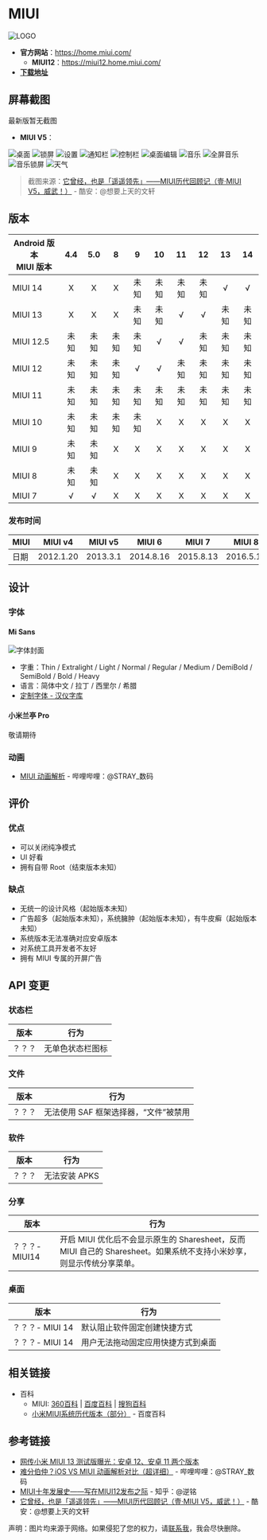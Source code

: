 # MIUI

<img class="banner-cover" src="./images/logo/miui_cover.webp" alt="LOGO"/>

- **官方网站**：<https://home.miui.com/>
  - **MIUI12**：<https://miui12.home.miui.com/>
- **[下载地址](/fast/download/miui.md)**

## 屏幕截图

最新版暂无截图

- **MIUI V5**：

<div class="screenshotList">
<img src="./images/screenshots/miui/v5/home.webp" alt="桌面" title="桌面" loading="lazy" />
<img src="./images/screenshots/miui/v5/lock.webp" alt="锁屏" title="锁屏" loading="lazy" />
<img src="./images/screenshots/miui/v5/settings.webp" alt="设置" title="设置" loading="lazy" />
<img src="./images/screenshots/miui/v5/notification.webp" alt="通知栏" title="通知栏" loading="lazy" />
<img src="./images/screenshots/miui/v5/control.webp" alt="控制栏" title="控制栏" loading="lazy" />
<img src="./images/screenshots/miui/v5/home_edit.webp" alt="桌面编辑" title="桌面编辑" loading="lazy" />
<img src="./images/screenshots/miui/v5/music.webp" alt="音乐" title="音乐" loading="lazy" />
<img src="./images/screenshots/miui/v5/music_fullscreen.webp" alt="全屏音乐" title="全屏音乐" loading="lazy" />
<img src="./images/screenshots/miui/v5/lock_music.webp" alt="音乐锁屏" title="音乐锁屏" loading="lazy" />
<img src="./images/screenshots/miui/v5/weather.webp" alt="天气" title="天气" loading="lazy" />
</div>

> 截图来源：[它曾经，也是「遥遥领先」——MIUI历代回顾记（壹·MIUI V5，威武！）][MIUIV5] - 酷安：@想要上天的文轩

## 版本

| Android 版本<br>MIUI 版本 |  4.4  |  5.0  |   8   |   9   |  10   |  11   |  12   |  13   |  14   |
| ------------------------- | :---: | :---: | :---: | :---: | :---: | :---: | :---: | :---: | :---: |
| MIUI 14                   |   X   |   X   |   X   | 未知  | 未知  | 未知  | 未知  |   √   |   √   |
| MIUI 13                   |   X   |   X   |   X   | 未知  | 未知  |   √   |   √   | 未知  | 未知  |
| MIUI 12.5                 | 未知  | 未知  | 未知  | 未知  |   √   |   √   | 未知  | 未知  | 未知  |
| MIUI 12                   | 未知  | 未知  | 未知  |   √   |   √   | 未知  | 未知  | 未知  | 未知  |
| MIUI 11                   | 未知  | 未知  | 未知  | 未知  | 未知  | 未知  | 未知  | 未知  | 未知  |
| MIUI 10                   | 未知  | 未知  | 未知  | 未知  |   X   |   X   |   X   |   X   |   X   |
| MIUI 9                    | 未知  | 未知  |   X   |   X   |   X   |   X   |   X   |   X   |   X   |
| MIUI 8                    | 未知  | 未知  |   X   |   X   |   X   |   X   |   X   |   X   |   X   |
| MIUI 7                    |   √   |   √   |   X   |   X   |   X   |   X   |   X   |   X   |   X   |

### 发布时间

| MIUI | MIUI v4   | MIUI v5  | MIUI 6    | MIUI 7    | MIUI 8    | MIUI 9    | MIUI 10   | MIUI 11   | MIUI 12   | MIUI 13    | MIUI 14    |
| ---- | --------- | -------- | --------- | --------- | --------- | --------- | --------- | --------- | --------- | ---------- | ---------- |
| 日期 | 2012.1.20 | 2013.3.1 | 2014.8.16 | 2015.8.13 | 2016.5.10 | 2017.7.26 | 2018.5.31 | 2019.9.24 | 2020.4.27 | 2021.12.28 | 2022.12.11 |

## 设计

### 字体

#### Mi Sans <Badge text="最新" />

<img src="./images/font_logo/misans.webp" class="cover-img-ui" alt="字体封面" />

- 字重：Thin / Extralight / Light / Normal / Regular / Medium / DemiBold / SemiBold / Bold / Heavy
- 语言：简体中文 / 拉丁 / 西里尔 / 希腊
- [定制字体 - 汉仪字库](https://www.hanyi.com.cn/orderFont)

#### 小米兰亭 Pro

敬请期待

### 动画

- [MIUI 动画解析][animation] - 哔哩哔哩：@STRAY_数码

## 评价

<Score :scoreList="scoreList" />

### 优点

- 可以关闭纯净模式
- UI 好看
- 拥有自带 Root（结束版本未知）

### 缺点

- 无统一的设计风格（起始版本未知）
- 广告超多（起始版本未知），系统臃肿（起始版本未知），有牛皮癣（起始版本未知）
- 系统版本无法准确对应安卓版本
- 对系统工具开发者不友好
- 拥有 MIUI 专属的开屏广告

## API 变更

### 状态栏

| 版本   | 行为             |
| ------ | ---------------- |
| ？？？ | 无单色状态栏图标 |

### 文件

| 版本   | 行为                                  |
| ------ | ------------------------------------- |
| ？？？ | 无法使用 SAF 框架选择器，“文件”被禁用 |

### 软件

| 版本   | 行为          |
| ------ | ------------- |
| ？？？ | 无法安装 APKS |

### 分享

| 版本           | 行为                                                                                                                 |
| -------------- | -------------------------------------------------------------------------------------------------------------------- |
| ？？？- MIUI14 | 开启 MIUI 优化后不会显示原生的 Sharesheet，反而 MIUI 自己的 Sharesheet。如果系统不支持小米妙享，则显示传统分享菜单。 |

### 桌面

| 版本            | 行为                               |
| --------------- | ---------------------------------- |
| ？？？- MIUI 14 | 默认阻止软件固定创建快捷方式       |
| ？？？- MIUI 14 | 用户无法拖动固定应用快捷方式到桌面 |

## 相关链接

- 百科
  - MIUI: [360百科](https://baike.so.com/doc/5369087-5604931.html) |
    [百度百科](https://baike.baidu.com/item/MIUI/8150208) |
    [搜狗百科](https://baike.sogou.com/v20466533.htm)
  - [小米MIUI系统历代版本（部分）](https://baike.baidu.com/starmap/view?nodeId=a642e1fb59464a392c6f812d) - 百度百科

## 参考链接

- [网传小米 MIUI 13 测试版曝光：安卓 12、安卓 11 两个版本][13-RS]
- [难分伯仲？iOS VS MIUI 动画解析对比（超详细）][animation] - 哔哩哔哩：@STRAY_数码
- [MIUI十年发展史——写在MIUI12发布之际](https://zhuanlan.zhihu.com/p/136376710) - 知乎：@逆铭
- [它曾经，也是「遥遥领先」——MIUI历代回顾记（壹·MIUI V5，威武！）][MIUIV5] - 酷安：@想要上天的文轩

[animation]: https://www.bilibili.com/video/BV12h411e7p1/
[13-RS]: https://post.smzdm.com/p/aenzx5xz/
[MIUIV5]: https://www.coolapk.com/feed/50267917

声明：图片均来源于网络。如果侵犯了您的权力，请[联系我](mailto:jesse205@qq.com)，我会尽快删除。

<script setup>

// 在这里添加数据即可打分
const scoreList = [
    {
        name: "Jesse205",
        score: 3
    },
]

</script>

